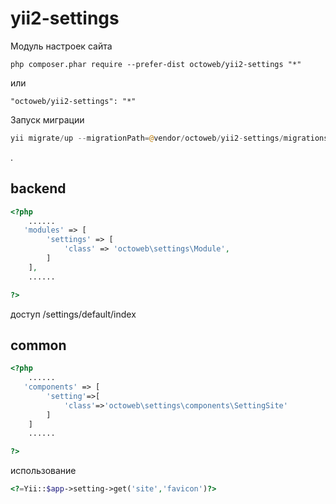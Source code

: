 # yii2-settings

Модуль настроек сайта

```
php composer.phar require --prefer-dist octoweb/yii2-settings "*"
```
или
```
"octoweb/yii2-settings": "*"
```
Запуск миграции
```php
yii migrate/up --migrationPath=@vendor/octoweb/yii2-settings/migrations --migrationTable=tbl_setting_migrations
```
.

backend
-------
```php
<?php
    ......
   'modules' => [
        'settings' => [
            'class' => 'octoweb\settings\Module',
        ]
    ],
    ......

?>
```
доступ /settings/default/index

common
-------
```php
<?php
    ......
   'components' => [
        'setting'=>[
            'class'=>'octoweb\settings\components\SettingSite'
        ]
    ]
    ......

?>
```
использование
```php
<?=Yii::$app->setting->get('site','favicon')?>
```
